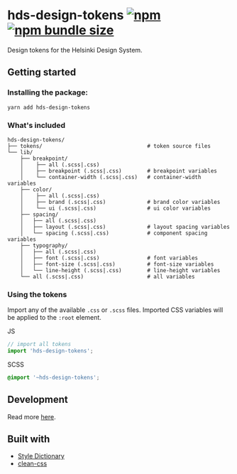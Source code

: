 # hds-design-tokens [![npm](https://img.shields.io/npm/v/hds-design-tokens?style=flat-square)](https://www.npmjs.com/package/hds-design-tokens) [![npm bundle size](https://img.shields.io/bundlephobia/minzip/hds-design-tokens?label=gzipped%20size&style=flat-square)](https://bundlephobia.com/result?p=hds-design-tokens)

Design tokens for the Helsinki Design System.

## Getting started

### Installing the package:

```
yarn add hds-design-tokens
```

### What's included

```
hds-design-tokens/
├── tokens/                                 # token source files
└── lib/
    ├── breakpoint/
    │    ├── all (.scss|.css)
    │    ├── breakpoint (.scss|.css)        # breakpoint variables
    │    └── container-width (.scss|.css)   # container-width variables
    ├── color/
    │    ├── all (.scss|.css)
    │    ├── brand (.scss|.css)             # brand color variables
    │    └── ui (.scss|.css)                # ui color variables
    ├── spacing/                            
    │   ├── all (.scss|.css)
    │   ├── layout (.scss|.css)             # layout spacing variables
    │   └── spacing (.scss|.css)            # component spacing variables
    ├── typography/                            
    │   ├── all (.scss|.css)
    │   ├── font (.scss|.css)               # font variables
    │   ├── font-size (.scss|.css)          # font-size variables
    │   └── line-height (.scss|.css)        # line-height variables
    └── all (.scss|.css)                    # all variables
```

### Using the tokens
Import any of the available `.css` or `.scss` files. Imported CSS variables will be applied to the `:root` element.

JS
```js
// import all tokens
import 'hds-design-tokens';
```

SCSS
```scss
@import '~hds-design-tokens';
```

## Development
Read more [here](DEVELOPMENT.md).

## Built with
- [Style Dictionary](https://github.com/amzn/style-dictionary)
- [clean-css](https://github.com/jakubpawlowicz/clean-css-cli)

